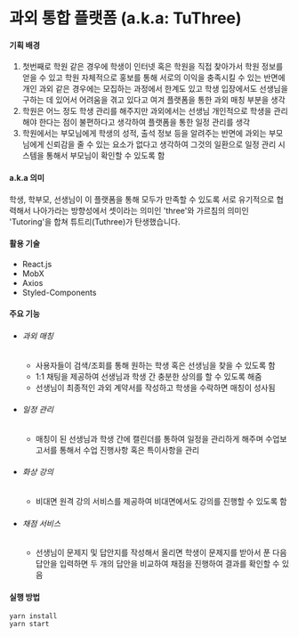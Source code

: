 # 과외 통합 플랫폼 (a.k.a: TuThree)

#### 기획 배경

1. 첫번째로 학원 같은 경우에 학생이 인터넷 혹은 학원을 직접 찾아가서 학원 정보를 얻을 수 있고
   학원 자체적으로 홍보를 통해 서로의 이익을 충족시킬 수 있는 반면에 개인 과외 같은 경우에는
   모집하는 과정에서 한계도 있고 학생 입장에서도 선생님을 구하는 데 있어서 어려움을 겪고 있다고 여겨
   플랫폼을 통한 과외 매칭 부분을 생각
2. 학원은 어느 정도 학생 관리를 해주지만 과외에서는 선생님 개인적으로 학생을 관리해야 한다는 점이
   불편하다고 생각하여 플랫폼을 통한 일정 관리를 생각
3. 학원에서는 부모님에게 학생의 성적, 출석 정보 등을 알려주는 반면에 과외는 부모님에게
   신뢰감을 줄 수 있는 요소가 없다고 생각하여 그것의 일환으로 일정 관리 시스템을 통해서
   부모님이 확인할 수 있도록 함

#### a.k.a 의미

학생, 학부모, 선생님이 이 플랫폼을 통해 모두가 만족할 수 있도록 서로 유기적으로 협력해서 나아가라는
방향성에서 셋이라는 의미인 'three'와 가르침의 의미인 'Tutoring'을 합쳐 튜트리(Tuthree)가 탄생했습니다.

#### 활용 기술

- React.js
- MobX
- Axios
- Styled-Components

#### 주요 기능

- ###### 과외 매칭
  - 사용자들이 검색/조회를 통해 원하는 학생 혹은 선생님을 찾을 수 있도록 함
  - 1:1 채팅을 제공하여 선생님과 학생 간 충분한 상의를 할 수 있도록 해줌
  - 선생님이 최종적인 과외 계약서를 작성하고 학생을 수락하면 매칭이 성사됨
- ###### 일정 관리
  - 매칭이 된 선생님과 학생 간에 캘린더를 통하여 일정을 관리하게 해주며 수업보고서를 통해서
    수업 진행사항 혹은 특이사항을 관리
- ###### 화상 강의
  - 비대면 원격 강의 서비스를 제공하여 비대면에서도 강의를 진행할 수 있도록 함
- ###### 채점 서비스
  - 선생님이 문제지 및 답안지를 작성해서 올리면 학생이 문제지를 받아서 푼 다음 답안을 입력하면
    두 개의 답안을 비교하여 채점을 진행하여 결과를 확인할 수 있음

#### 실행 방법

```
yarn install
yarn start

```
